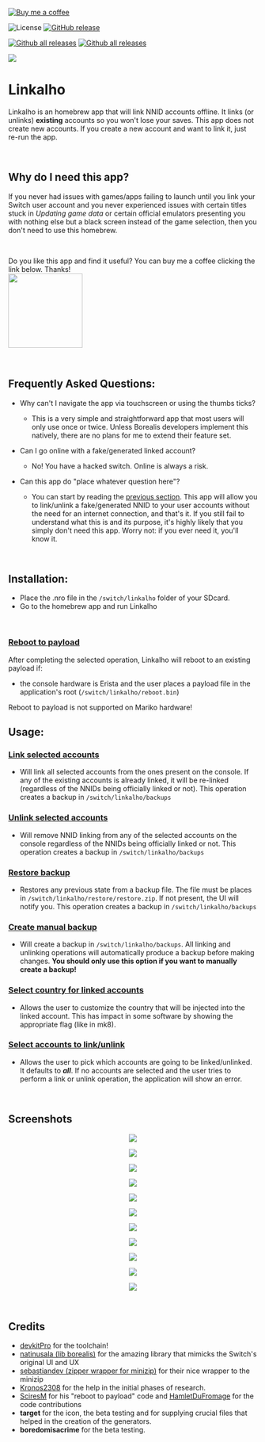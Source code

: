[![Buy me a coffee](https://img.shields.io/badge/buy%20me%20a%20coffee-donate-yellow.svg)](https://paypal.me/rdmrocha)

![License](https://img.shields.io/badge/License-GPLv3-blue.svg)
[![GitHub release](https://img.shields.io/github/release/rdmrocha/linkalho.svg)](https://github.com/rdmrocha/linkalho/releases/latest/)

[![Github all releases](https://img.shields.io/github/downloads/rdmrocha/linkalho/total.svg)](https://GitHub.com/rdmrocha/linkalho/releases/latest/)
[![Github all releases](https://img.shields.io/github/downloads/rdmrocha/linkalho/latest/total.svg)](https://GitHub.com/rdmrocha/linkalho/releases/latest/)


<p align="left"><img src="icon.jpg"></p>

# <b>Linkalho</b>

Linkalho is an homebrew app that will link NNID accounts offline. It links (or unlinks) <b>existing</b> accounts so you won't lose your saves.
This app does not create new accounts. If you create a new account and want to link it, just re-run the app.

<br>

## <b>Why do I need this app?</b>
If you never had issues with games/apps failing to launch until you link your Switch user account and you never experienced issues with certain titles stuck in _Updating game data_ or certain official emulators presenting you with nothing else but a black screen instead of the game selection, then you don't need to use this homebrew.

<br>

Do you like this app and find it useful? You can buy me a coffee clicking the link below. Thanks!<br>
<a href="https://paypal.me/rdmrocha"><img src="raw/buy-me-a-coffee.png" width="150px" /></a>

<br>

## <b>Frequently Asked Questions</b>:
- Why can't I navigate the app via touchscreen or using the thumbs ticks?
  - This is a very simple and straightforward app that most users will only use once or twice. Unless Borealis developers implement this natively, there are no plans for me to extend their feature set.

- Can I go online with a fake/generated linked account?
  - No! You have a hacked switch. Online is always a risk.

- Can this app do "place whatever question here"?
  - You can start by reading the [previous section](https://github.com/rdmrocha/linkalho#why-do-i-need-this-app). This app will allow you to link/unlink a fake/generated NNID to your user accounts without the need for an internet connection, and that's it. If you still fail to understand what this is and its purpose, it's highly likely that you simply don't need this app. Worry not: if you ever need it, you'll know it.

<br>

## <b>Installation</b>:
- Place the .nro file in the `/switch/linkalho` folder of your SDcard.
- Go to the homebrew app and run Linkalho

<br>

### <u>Reboot to payload</u>
After completing the selected operation, Linkalho will reboot to an existing payload if:
- the console hardware is Erista and the user places a payload file in the application's root (`/switch/linkalho/reboot.bin`)

Reboot to payload is not supported on Mariko hardware!
<br>

## <b>Usage</b>:

### <u>Link selected accounts</u>
- Will link all selected accounts from the ones present on the console. If any of the existing accounts is already linked, it will be re-linked (regardless of the NNIDs being officially linked or not).
This operation creates a backup in `/switch/linkalho/backups`

### <u>Unlink selected accounts</u>
- Will remove NNID linking from any of the selected accounts on the console regardless of the NNIDs being officially linked or not.
This operation creates a backup in `/switch/linkalho/backups`

### <u>Restore backup</u>
- Restores any previous state from a backup file. The file must be places in `/switch/linkalho/restore/restore.zip`. If not present, the UI will notify you.
This operation creates a backup in `/switch/linkalho/backups`

### <u>Create manual backup</u>
- Will create a backup in `/switch/linkalho/backups`.
All linking and unlinking operations will automatically produce a backup before making changes.
<b>You should only use this option if you want to manually create a backup!</b>

### <u>Select country for linked accounts</u>
- Allows the user to customize the country that will be injected into the linked account. This has impact in some software by showing the appropriate flag (like in mk8).

### <u>Select accounts to link/unlink</u>
- Allows the user to pick which accounts are going to be linked/unlinked. It defaults to **_all_**. If no accounts are selected and the user tries to perform a link or unlink operation, the application will show an error.

<br>

## <b>Screenshots</b>
<p align="center"><img src="raw/screenshot1.jpg"></p>
<p align="center"><img src="raw/screenshot2.jpg"></p>
<p align="center"><img src="raw/screenshot3.jpg"></p>
<p align="center"><img src="raw/screenshot4.jpg"></p>
<p align="center"><img src="raw/screenshot5.jpg"></p>
<p align="center"><img src="raw/screenshot6.jpg"></p>
<p align="center"><img src="raw/screenshot7.jpg"></p>
<p align="center"><img src="raw/screenshot8.jpg"></p>
<p align="center"><img src="raw/screenshot9.jpg"></p>
<p align="center"><img src="raw/screenshot10.jpg"></p>
<p align="center"><img src="raw/screenshot11.jpg"></p>

<br>

## <b>Credits</b>
  - [devkitPro](https://devkitpro.org) for the toolchain!
  - [natinusala (lib borealis)](https://github.com/natinusala/borealis) for the amazing library that mimicks the Switch's original UI and UX
  - [sebastiandev (zipper wrapper for minizip)](https://github.com/sebastiandev/zipper/) for their nice wrapper to the minizip
  - [Kronos2308](https://github.com/Kronos2308) for the help in the initial phases of research.
  - [SciresM](https://github.com/SciresM) for his "reboot to payload" code and [HamletDuFromage](https://github.com/HamletDuFromage) for the code contributions
  - **target** for the icon, the beta testing and for supplying crucial files that helped in the creation of the generators.
  - **boredomisacrime** for the beta testing.
